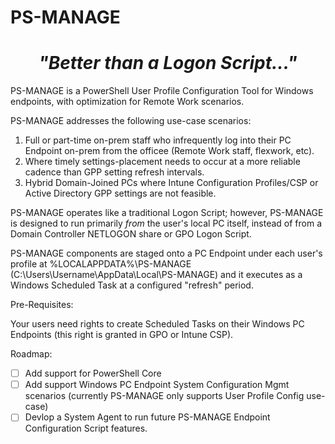 # PS-MANAGE

<center>

# _"Better than a Logon Script..."_

</center>

PS-MANAGE is a PowerShell User Profile Configuration Tool for Windows endpoints, with optimization for Remote Work scenarios.

PS-MANAGE addresses the following use-case scenarios:

1. Full or part-time on-prem staff who infrequently log into their PC Endpoint on-prem from the officee (Remote Work staff, flexwork, etc).
2. Where timely settings-placement needs to occur at a more reliable cadence than GPP setting refresh intervals.
3. Hybrid Domain-Joined PCs where Intune Configuration Profiles/CSP or Active Directory GPP settings are not feasible.

PS-MANAGE operates like a traditional Logon Script; however, PS-MANAGE is designed to run primarily *from* the user's local PC itself, instead of from a Domain Controller NETLOGON share or GPO Logon Script.

PS-MANAGE components are staged onto a PC Endpoint under each user's profile at %LOCALAPPDATA%\PS-MANAGE (C:\Users\Username\AppData\Local\PS-MANAGE) and it executes as a Windows Scheduled Task at a configured "refresh" period.

Pre-Requisites:

Your users need rights to create Scheduled Tasks on their Windows PC Endpoints (this right is granted in GPO or Intune CSP).

Roadmap:

- [ ] Add support for PowerShell Core
- [ ] Add support Windows PC Endpoint System Configuration Mgmt scenarios (currently PS-MANAGE only supports User Profile Config use-case)
- [ ] Devlop a System Agent to run future PS-MANAGE Endpoint Configuration Script features.
